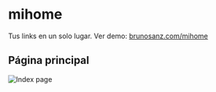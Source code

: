 # mihome

Tus links en un solo lugar. Ver demo: [brunosanz.com/mihome](https://www.brunosanz.com/mihome/)

## Página principal

![Index page](https://www.brunosanz.com/wp-content/uploads/2021/01/mihome_web.jpg)
